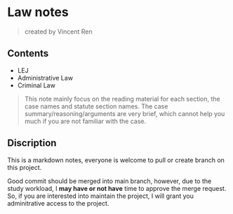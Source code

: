 # Law notes

> created by Vincent Ren

## Contents

* LEJ
* Administrative Law
* Criminal Law

> This note mainly focus on the reading material for each section, the case names and statute section names. The case summary/reasoning/arguments are very brief, which cannot help you much if you are not familiar with the case.

## Discription
This is a markdown notes, everyone is welcome to pull or create branch on this project.

Good commit should be merged into main branch, however, due to the study workload, I **may have or not have** time to approve the merge request. So, if you are interested into maintain the project, I will grant you adminitrative access to the project. 